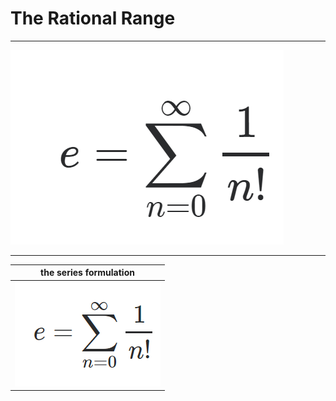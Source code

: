 # The Rational Range

----

![eseries](assets/e_infinite_series.PNG)


-----

|      the series formulation         |
|:-----------------------------------:|
| ![e_series](assets/e_series.PNG)    |
